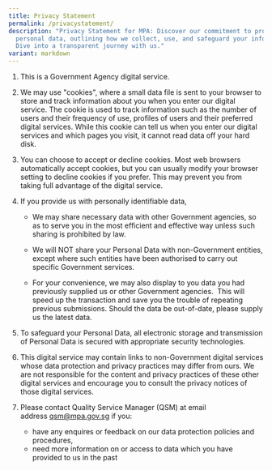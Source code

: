 ```yaml
---
title: Privacy Statement
permalink: /privacystatement/
description: "Privacy Statement for MPA: Discover our commitment to protect your
  personal data, outlining how we collect, use, and safeguard your information.
  Dive into a transparent journey with us."
variant: markdown
---
```

1.  This is a Government Agency digital service.  
    
2.  We may use "cookies", where a small data file is sent to your browser to store and track information about you when you enter our digital service. The cookie is used to track information such as the number of users and their frequency of use, profiles of users and their preferred digital services. While this cookie can tell us when you enter our digital services and which pages you visit, it cannot read data off your hard disk.  
      
    
3.  You can choose to accept or decline cookies. Most web browsers automatically accept cookies, but you can usually modify your browser setting to decline cookies if you prefer. This may prevent you from taking full advantage of the digital service.   
      
4.  If you provide us with personally identifiable data,  
    *   We may share necessary data with other Government agencies, so as to serve you in the most efficient and effective way unless such sharing is prohibited by law.  
        
    *   We will NOT share your Personal Data with non-Government entities, except where such entities have been authorised to carry out specific Government services.  
        
    *   For your convenience, we may also display to you data you had previously supplied us or other Government agencies.  This will speed up the transaction and save you the trouble of repeating previous submissions. Should the data be out-of-date, please supply us the latest data.  
          
        
5.  To safeguard your Personal Data, all electronic storage and transmission of Personal Data is secured with appropriate security technologies.  
      
    
6.  This digital service may contain links to non-Government digital services whose data protection and privacy practices may differ from ours. We are not responsible for the content and privacy practices of these other digital services and encourage you to consult the privacy notices of those digital services.  
      
    
7.  Please contact Quality Service Manager (QSM) at email address [qsm@mpa.gov.sg](mailto:qsm@mpa.gov.sg) if you:  
    *   have any enquires or feedback on our data protection policies and procedures,
    *   need more information on or access to data which you have provided to us in the past